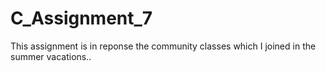 # C_Assignment_7
This assignment is in reponse the community classes which I joined in the summer vacations..
